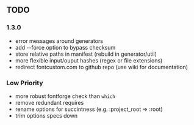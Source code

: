 ## TODO

### 1.3.0

* error messages around generators
* add --force option to bypass checksum
* store relative paths in manifest (rebuild in generator/util)
* more flexible input/ouput hashes (regex or file extensions)
* redirect fontcustom.com to github repo (use wiki for documentation)

### Low Priority

* more robust fontforge check than `which`
* remove redundant requires
* rename options for succintness (e.g. :project_root => :root)
* trim options specs down
